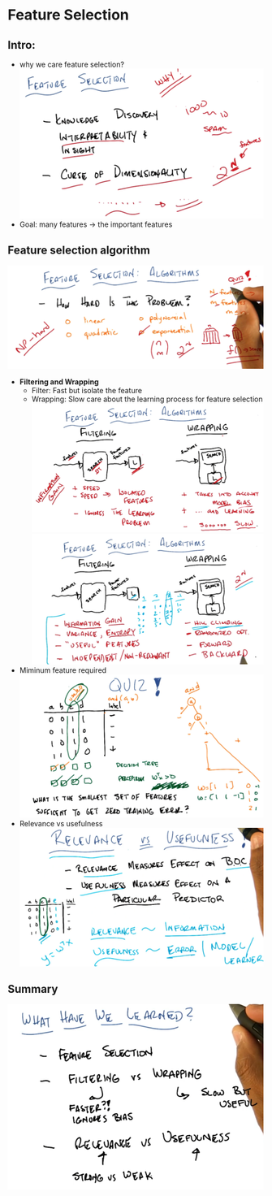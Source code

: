 # Feature Selection
## Intro: 
- why we care feature selection?
![1](https://raw.githubusercontent.com/suereey/ML7641_Fall2021_StudyNotes/main/Screenshot/UL3/1.PNG)
- Goal: many features -> the important features


## Feature selection algorithm
![02](https://raw.githubusercontent.com/suereey/ML7641_Fall2021_StudyNotes/main/Screenshot/UL3/2.PNG)
- **Filtering and Wrapping**   
    - Filter: Fast but isolate the feature
    - Wrapping: Slow care about the learning process for feature selection
![04](https://raw.githubusercontent.com/suereey/ML7641_Fall2021_StudyNotes/main/Screenshot/UL3/4.PNG)
![05](https://raw.githubusercontent.com/suereey/ML7641_Fall2021_StudyNotes/main/Screenshot/UL3/5.PNG)
- Miminum feature required
![06](https://raw.githubusercontent.com/suereey/ML7641_Fall2021_StudyNotes/main/Screenshot/UL3/6.PNG)
- Relevance vs usefulness
![07](https://raw.githubusercontent.com/suereey/ML7641_Fall2021_StudyNotes/main/Screenshot/UL3/7.PNG)
## Summary
![08](https://raw.githubusercontent.com/suereey/ML7641_Fall2021_StudyNotes/main/Screenshot/UL3/8.PNG)
